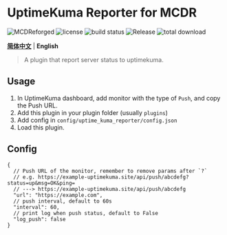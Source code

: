# UptimeKuma Reporter for MCDR

![MCDReforged](https://img.shields.io/badge/dynamic/json?label=MCDReforged&query=dependencies.mcdreforged&url=https%3A%2F%2Fraw.githubusercontent.com%2FFAS-Server%2FUptimeKumaReporter-mcdr%2Fmaster%2Fmcdreforged.plugin.json&style=plastic) ![license](https://img.shields.io/github/license/FAS-Server/UptimeKumaReporter-mcdr?style=plastic) ![build status](https://img.shields.io/github/workflow/status/FAS-Server/UptimeKumaReporter-mcdr/CI%20for%20MCDR%20Plugin?label=build&style=plastic) ![Release](https://img.shields.io/github/v/release/FAS-Server/UptimeKumaReporter-mcdr?style=plastic) ![total download](https://img.shields.io/github/downloads/FAS-Server/UptimeKumaReporter-mcdr/total?label=total%20download&style=plastic)

**[简体中文](README.md)** | **English**

> A plugin that report server status to uptimekuma.

## Usage

1. In UptimeKuma dashboard, add monitor with the type of `Push`, and copy the Push URL.
2. Add this plugin in your plugin folder (usually `plugins`)
3. Add config in `config/uptime_kuma_reporter/config.json`
4. Load this plugin.

## Config
```json5
{
  // Push URL of the monitor, remember to remove params after `?`
  // e.g. https://example-uptimekuma.site/api/push/abcdefg?status=up&msg=OK&ping=
  // ---> https://example-uptimekuma.site/api/push/abcdefg
  "url": "https://example.com",
  // push interval, default to 60s
  "interval": 60,
  // print log when push status, default to False
  "log_push": false
}
```
